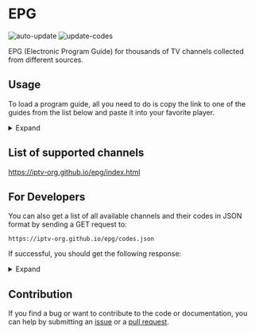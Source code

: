 # EPG

![auto-update](https://github.com/iptv-org/epg/actions/workflows/auto-update.yml/badge.svg)
![update-codes](https://github.com/iptv-org/epg/actions/workflows/update-codes.yml/badge.svg)

EPG (Electronic Program Guide) for thousands of TV channels collected from different sources.

## Usage

To load a program guide, all you need to do is copy the link to one of the guides from the list below and paste it into your favorite player.

<details>
<summary>Expand</summary>
<br>

<table>
  <thead>
    <tr><th align="left">Country</th><th align="left">EPG</th></tr>
  </thead>
  <tbody>
    <tr><td align="left" nowrap>🇦🇫 Afghanistan</td><td align="left" nowrap><code>https://iptv-org.github.io/epg/guides/arianatelevision.com.guide.xml</code></td></tr>
    <tr><td align="left" nowrap>🇩🇿 Algeria</td><td align="left" nowrap><code>https://iptv-org.github.io/epg/guides/elcinema.com.guide.xml</code></td></tr>
    <tr><td align="left" nowrap>🇦🇱 Albania</td><td align="left" nowrap><code>https://iptv-org.github.io/epg/guides/tvprofil.com.guide.xml</code></td></tr>
    <tr><td align="left" nowrap>🇦🇩 Andorra</td><td align="left" nowrap><code>https://iptv-org.github.io/epg/guides/andorradifusio.ad.guide.xml</code></td></tr>
    <tr><td align="left" nowrap>🇦🇷 Argentina</td><td align="left" nowrap><code>https://iptv-org.github.io/epg/guides/mi.tv.guide.xml</code></td></tr>
    <tr><td align="left" nowrap>🇦🇲 Armenia</td><td align="left" nowrap><code>https://iptv-org.github.io/epg/guides/tv.mail.ru.guide.xml</code></td></tr>
    <tr><td align="left" nowrap>🇦🇺 Australia</td><td align="left" nowrap><code>https://iptv-org.github.io/epg/guides/ontvtonight.com.guide.xml</code></td></tr>
    <tr><td align="left" nowrap>🇧🇾 Belarus</td><td align="left" nowrap><code>https://iptv-org.github.io/epg/guides/tv.yandex.ru.guide.xml</code></td></tr>
    <tr><td align="left" nowrap>🇧🇴 Bolivia</td><td align="left" nowrap><code>https://iptv-org.github.io/epg/guides/comteco.com.bo.guide.xml</code></td></tr>
    <tr><td align="left" nowrap>🇧🇦 Bosnia</td><td align="left" nowrap><code>https://iptv-org.github.io/epg/guides/tvprofil.com.guide.xml</code></td></tr>
    <tr><td align="left" nowrap>🇧🇷 Brasil</td><td align="left" nowrap><code>https://iptv-org.github.io/epg/guides/mi.tv.guide.xml</code></td></tr>
    <tr><td align="left" nowrap>🇧🇬 Bulgaria</td><td align="left" nowrap><code>https://iptv-org.github.io/epg/guides/tvprofil.com.guide.xml</code></td></tr>
    <tr><td align="left" nowrap>🇨🇦 Canada</td><td align="left" nowrap><code>https://iptv-org.github.io/epg/guides/tvtv.us.guide.xml</code></td></tr>
    <tr><td align="left" nowrap>🇨🇱 Chile</td><td align="left" nowrap><code>https://iptv-org.github.io/epg/guides/mi.tv.guide.xml</code></td></tr>
    <tr><td align="left" nowrap>🇨🇳 China</td><td align="left" nowrap><code>https://iptv-org.github.io/epg/guides/tv.cctv.com.guide.xml</code></td></tr>
    <tr><td align="left" nowrap>🇨🇴 Colombia</td><td align="left" nowrap><code>https://iptv-org.github.io/epg/guides/mi.tv.guide.xml</code></td></tr>
    <tr><td align="left" nowrap>🇭🇷 Croatia</td><td align="left" nowrap><code>https://iptv-org.github.io/epg/guides/maxtv.hrvatskitelekom.hr.guide.xml</code></td></tr>
    <tr><td align="left" nowrap>🇨🇿 Czechia</td><td align="left" nowrap><code>https://iptv-org.github.io/epg/guides/m.tv.sms.cz.guide.xml</code></td></tr>
    <tr><td align="left" nowrap>🇪🇬 Egypt</td><td align="left" nowrap><code>https://iptv-org.github.io/epg/guides/elcinema.com.guide.xml</code></td></tr>
    <tr><td align="left" nowrap>🇸🇻 El Salvador</td><td align="left" nowrap><code>https://iptv-org.github.io/epg/guides/mi.tv.guide.xml</code></td></tr>
    <tr><td align="left" nowrap>🇫🇮 Finland</td><td align="left" nowrap><code>https://iptv-org.github.io/epg/guides/telkussa.fi.guide.xml</code></td></tr>
    <tr><td align="left" nowrap>🇫🇷 France</td><td align="left" nowrap><code>https://iptv-org.github.io/epg/guides/programme-tv.net.guide.xml</code></td></tr>
    <tr><td align="left" nowrap>🇩🇪 Germany</td><td align="left" nowrap><code>https://iptv-org.github.io/epg/guides/hd-plus.de.guide.xml</code></td></tr>
    <tr><td align="left" nowrap>🇬🇷 Greece</td><td align="left" nowrap><code>https://iptv-org.github.io/epg/guides/cosmote.gr.guide.xml</code></td></tr>
    <tr><td align="left" nowrap>🇬🇹 Guatemala</td><td align="left" nowrap><code>https://iptv-org.github.io/epg/guides/mi.tv.guide.xml</code></td></tr>
    <tr><td align="left" nowrap>🇭🇳 Honduras</td><td align="left" nowrap><code>https://iptv-org.github.io/epg/guides/mi.tv.guide.xml</code></td></tr>
    <tr><td align="left" rowspan="2" valign="top" nowrap>🇮🇩 Indonesia</td><td align="left" nowrap><code>https://iptv-org.github.io/epg/guides/mncvision.id.guide.xml</code></td></tr>
    <tr><td align="left" nowrap><code>https://iptv-org.github.io/epg/guides/vidio.com.guide.xml</code></td></tr>
    <tr><td align="left" nowrap>🇭🇺 Hungary</td><td align="left" nowrap><code>https://iptv-org.github.io/epg/guides/tvprofil.com.guide.xml</code></td></tr>
    <tr><td align="left" rowspan="2" valign="top" nowrap>🇮🇹 Italy</td><td align="left" nowrap><code>https://iptv-org.github.io/epg/guides/guidatv.sky.it.guide.xml</code></td></tr>
    <tr><td align="left" nowrap><code>https://iptv-org.github.io/epg/guides/mediaset.it.guide.xml</code></td></tr>
    <tr><td align="left" nowrap>🇮🇪 Ireland</td><td align="left" nowrap><code>https://iptv-org.github.io/epg/guides/ontvtonight.com.guide.xml</code></td></tr>
    <tr><td align="left" nowrap>🇮🇷 Iran</td><td align="left" nowrap><code>https://iptv-org.github.io/epg/guides/elcinema.com.guide.xml</code></td></tr>
    <tr><td align="left" nowrap>🇮🇶 Iraq</td><td align="left" nowrap><code>https://iptv-org.github.io/epg/guides/elcinema.com.guide.xml</code></td></tr>
    <tr><td align="left" nowrap>🇯🇴 Jordan</td><td align="left" nowrap><code>https://iptv-org.github.io/epg/guides/elcinema.com.guide.xml</code></td></tr>
    <tr><td align="left" nowrap>🇰🇿 Kazakhstan</td><td align="left" nowrap><code>https://iptv-org.github.io/epg/guides/tv.yandex.ru.guide.xml</code></td></tr>
    <tr><td align="left" nowrap>🇰🇼 Kuwait</td><td align="left" nowrap><code>https://iptv-org.github.io/epg/guides/elcinema.com.guide.xml</code></td></tr>
    <tr><td align="left" nowrap>🇱🇻 Latvia</td><td align="left" nowrap><code>https://iptv-org.github.io/epg/guides/tv.lv.guide.xml</code></td></tr>
    <tr><td align="left" nowrap>🇱🇾 Libya</td><td align="left" nowrap><code>https://iptv-org.github.io/epg/guides/elcinema.com.guide.xml</code></td></tr>
    <tr><td align="left" nowrap>🇲🇾 Malaysia</td><td align="left" nowrap><code>https://iptv-org.github.io/epg/guides/astro.com.my.guide.xml</code></td></tr>
    <tr><td align="left" nowrap>🇲🇽 Mexico</td><td align="left" nowrap><code>https://iptv-org.github.io/epg/guides/mi.tv.guide.xml</code></td></tr>
    <tr><td align="left" nowrap>🇲🇦 Morocco</td><td align="left" nowrap><code>https://iptv-org.github.io/epg/guides/elcinema.com.guide.xml</code></td></tr>
    <tr><td align="left" nowrap>🇲🇪 Montenegro</td><td align="left" nowrap><code>https://iptv-org.github.io/epg/guides/tvprofil.com.guide.xml</code></td></tr>
    <tr><td align="left" nowrap>🇲🇰 North Macedonia</td><td align="left" nowrap><code>https://iptv-org.github.io/epg/guides/tvprofil.com.guide.xml</code></td></tr>
    <tr><td align="left" nowrap>🇵🇾 Paraguay</td><td align="left" nowrap><code>https://iptv-org.github.io/epg/guides/mi.tv.guide.xml</code></td></tr>
    <tr><td align="left" nowrap>🇵🇪 Peru</td><td align="left" nowrap><code>https://iptv-org.github.io/epg/guides/mi.tv.guide.xml</code></td></tr>
    <tr><td align="left" nowrap>🇵🇱 Poland</td><td align="left" nowrap><code>https://iptv-org.github.io/epg/guides/programtv.onet.pl.guide.xml</code></td></tr>
    <tr><td align="left" nowrap>🇵🇹 Portugal</td><td align="left" nowrap><code>https://iptv-org.github.io/epg/guides/meo.pt.guide.xml</code></td></tr>
    <tr><td align="left" nowrap>🇷🇴 Romania</td><td align="left" nowrap><code>https://iptv-org.github.io/epg/guides/programetv.ro.guide.xml</code></td></tr>
    <tr><td align="left" nowrap>🇷🇺 Russia</td><td align="left" nowrap><code>https://iptv-org.github.io/epg/guides/tv.yandex.ru.guide.xml</code></td></tr>
    <tr><td align="left" nowrap>🇸🇦 Saudi Arabia</td><td align="left" nowrap><code>https://iptv-org.github.io/epg/guides/elcinema.com.guide.xml</code></td></tr>
    <tr><td align="left" nowrap>🇷🇸 Serbia</td><td align="left" nowrap><code>https://iptv-org.github.io/epg/guides/tvprofil.com.guide.xml</code></td></tr>
    <tr><td align="left" nowrap>🇸🇮 Slovenia</td><td align="left" nowrap><code>https://iptv-org.github.io/epg/guides/tvprofil.com.guide.xml</code></td></tr>
    <tr><td align="left" nowrap>🇪🇸 Spain</td><td align="left" nowrap><code>https://iptv-org.github.io/epg/guides/programacion-tv.elpais.com.guide.xml</code></td></tr>
    <tr><td align="left" nowrap>🇸🇪 Sweden</td><td align="left" nowrap><code>https://iptv-org.github.io/epg/guides/telkussa.fi.guide.xml</code></td></tr>
    <tr><td align="left" nowrap>🇸🇾 Syria</td><td align="left" nowrap><code>https://iptv-org.github.io/epg/guides/elcinema.com.guide.xml</code></td></tr>
    <tr><td align="left" nowrap>🇹🇳 Tunisia</td><td align="left" nowrap><code>https://iptv-org.github.io/epg/guides/elcinema.com.guide.xml</code></td></tr>
    <tr><td align="left" nowrap>🇹🇷 Turkey</td><td align="left" nowrap><code>https://iptv-org.github.io/epg/guides/digiturk.com.tr.guide.xml</code></td></tr>
    <tr><td align="left" nowrap>🇺🇦 Ukraine</td><td align="left" nowrap><code>https://iptv-org.github.io/epg/guides/tvgid.ua.guide.xml</code></td></tr>
    <tr><td align="left" nowrap>🇦🇪 United Arab Emirates</td><td align="left" nowrap><code>https://iptv-org.github.io/epg/guides/elcinema.com.guide.xml</code></td></tr>
    <tr><td align="left" nowrap>🇬🇧 United Kingdom</td><td align="left" nowrap><code>https://iptv-org.github.io/epg/guides/ontvtonight.com.guide.xml</code></td></tr>
    <tr><td align="left" rowspan="2" valign="top" nowrap>🇺🇸 United States</td><td align="left" nowrap><code>https://iptv-org.github.io/epg/guides/tvtv.us.guide.xml</code></td></tr>
    <tr><td align="left" nowrap><code>https://iptv-org.github.io/epg/guides/tvguide.com.guide.xml</code></td></tr>
    <tr><td align="left" nowrap>🇿🇲 Zambia</td><td align="left" nowrap><code>https://iptv-org.github.io/epg/guides/znbc.co.zm.guide.xml</code></td></tr>
  </tbody>
</table>

</details>

## List of supported channels

https://iptv-org.github.io/epg/index.html

## For Developers

You can also get a list of all available channels and their codes in JSON format by sending a GET request to:

```
https://iptv-org.github.io/epg/codes.json
```

If successful, you should get the following response:

<details>
<summary>Expand</summary>
<br>

```
[
  ...
  {
    "tvg_id": "CNNUSA.us",
    "display_name": "CNN USA",
    "logo": "https://cdn.tvpassport.com/image/station/100x100/cnn.png",
    "country": "us",
    "guides": [
      "https://iptv-org.github.io/epg/guides/tvtv.us.guide.xml",
      ...
    ]
  },
  ...
]
```

</details>

## Contribution

If you find a bug or want to contribute to the code or documentation, you can help by submitting an [issue](https://github.com/iptv-org/epg/issues) or a [pull request](https://github.com/iptv-org/epg/pulls).
